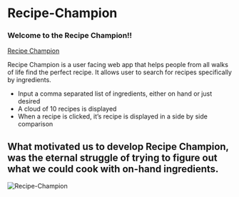# Recipe-Champion
### Welcome to the Recipe Champion!!

[Recipe Champion](https://myuze.github.io/recipe-champion/docs/index.html)

Recipe Champion is a user facing web app that helps people from all walks of life find the perfect recipe. It allows user to search for recipes specifically by ingredients.
- Input a comma separated list of ingredients, either on hand or just desired
- A cloud of 10 recipes is displayed 
- When a recipe is clicked, it’s recipe is displayed in a side by side comparison

## What motivated us to develop Recipe Champion, was the eternal struggle of trying to figure out what we could cook with on-hand ingredients.



![Recipe-Champion](recipe-champion.jpg)
